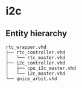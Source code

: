 # i2c

## Entity hierarchy

```
rtc_wrapper.vhd
├── rtc_controller.vhd
│   └── rtc_master.vhd
├── i2c_controller.vhd
│   ├── cpu_i2c_master.vhd
│   └── i2c_master.vhd
└── qnice_arbit.vhd
```

